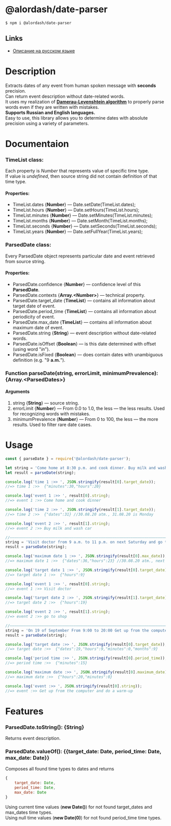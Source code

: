 # @alordash/date-parser

``` 
$ npm i @alordash/date-parser
```  

## Links

* [Описание на русском языке](README.md)  

# Description

Extracts dates of any event from human spoken message with **seconds** precision.  
Can return event description without date-related words.  
It uses my realization of **[Damerau-Levenshtein algorithm](https://github.com/alordash/damerau-levenshtein)** to properly parse words even if they are written with mistakes.  
**Supports Russian and English languages.**  
Easy to use, this library allows you to determine dates with absolute precision using a variety of parameters.  

# Documentaion

### TimeList class:

Each property is *Number* that represents value of specific time type.  
If value is *undefined*, then source string did not contain definition of that time type.  

#### Properties:  

* TimeList.dates   {**Number**} —   Date.setDate(TimeList.dates);  
* TimeList.hours   {**Number**} —   Date.setHours(TimeList.hours);  
* TimeList.minutes {**Number**} —   Date.setMinutes(TimeList.minutes);  
* TimeList.months  {**Number**} —   Date.setMonth(TimeList.months);  
* TimeList.seconds {**Number**} —   Date.setSeconds(TimeList.seconds);  
* TimeList.years   {**Number**} —   Date.setFullYear(TimeList.years);  

### ParsedDate class:

Every ParsedDate object represents particular date and event retrieved from source string.

#### Properties:  

* ParsedDate.confidence     {**Number**}         — confidence level of this **ParsedDate**.  
* ParsedDate.contexts       {**Array.\<Number\>**} — technical property.  
* ParsedDate.target_date    {**TimeList**}       — contains all information about target date of event.  
* ParsedDate.period_time    {**TimeList**}       — contains all information about periodicity of event.  
* ParsedDate.max_date       {**TimeList**}       — contains all information about maximum date of event.  
* ParsedDate.string         {**String**}         — event description without date-related words.  
* ParsedDate.isOffset       {**Boolean**}        — is this date determined with offset (using word "*in*").  
* ParsedDate.isFixed        {**Boolean**}        — does contain dates with unambiguous definition (e.g. "9 **a.m.**").  

### Function parseDate(string, errorLimit, minimumPrevalence): {Array.\<ParsedDates\>}

#### Arguments

1. string {**String**} — source string.  
2. errorLimit {**Number**} — From 0.0 to 1.0, the less — the less results. Used for recognizing words with mistakes.  
3. minimumPrevalence {**Number**} — From 0 to 100, the less — the more results. Used to filter rare date cases.  

# Usage

```javascript
const { parseDate } = require('@alordash/date-parser');

let string = 'Come home at 8:30 p.m. and cook dinner. Buy milk and wash car on monday.';
let result = parseDate(string);

console.log('time 1 :>> ', JSON.stringify(result[0].target_date));
//=> time 1 :>>  {"minutes":30,"hours":20}

console.log('event 1 :>> ', result[0].string);
//=> event 1 :>> Come home and cook dinner

console.log('time 2 :>> ', JSON.stringify(result[1].target_date));
//=> time 2 :>>  {"dates":31} //30.08.20 atm., 31.08.20 is Monday

console.log('event 2 :>> ', result[1].string);
//=> event 2 :>> Buy milk and wash car

//————————————————————————————————————————————————————————————————————————————————————————————————————————————————————————————————
string = 'Visit doctor from 9 a.m. to 11 p.m. on next Saturday and go to shop at 7 p.m.';
result = parseDate(string);

console.log('maximum date 1 :>> ', JSON.stringify(result[0].max_date));
//=> maximum date 1 :>>  {"dates":36,"hours":23} //30.08.20 atm., next saturday is on 05.09.20, which is technically 36.08.20

console.log('target date 1 :>> ', JSON.stringify(result[0].target_date));
//=> target date 1 :>>  {"hours":9}

console.log('event 1 :>> ', result[0].string);
//=> event 1 :>> Visit doctor

console.log('target date 2 :>> ', JSON.stringify(result[1].target_date));
//=> target date 2 :>>  {"hours":19}

console.log('event 2 :>> ', result[1].string);
//=> event 2 :>> go to shop

//————————————————————————————————————————————————————————————————————————————————————————————————————————————————————————————————
string = 'On 19 of September From 9:00 to 20:00 Get up from the computer every 15 minutes and do a warm-up';
result = parseDate(string);

console.log('target date :>> ', JSON.stringify(result[0].target_date));
//=> target date :>>  {"dates":19,"hours":9,"minutes":0,"months":9}

console.log('period time :>> ', JSON.stringify(result[0].period_time));
//=> period time :>>  {"minutes":15}

console.log('maximum date :>> ', JSON.stringify(result[0].maximum_date));
//=> maximum date :>>  {"hours":20,"minutes":0}

console.log('event :>> ', JSON.stringify(result[0].string));
//=> event :>> Get up from the computer and do a warm-up
```

# Features

### ParsedDate.toString(): {String}

Returns event description.  

### ParsedDate.valueOf(): {{target_date: Date, period_time: Date, max_date: Date}}

Composes all found time types to dates and returns  
```javascript
{
    target_date: Date,  
    period_time: Date,  
    max_date: Date  
}
```  
Using current time values (**new Date()**) for not found target_dates and max_dates time types.  
Using null time values (**new Date(0)**) for not found period_time time types.  
